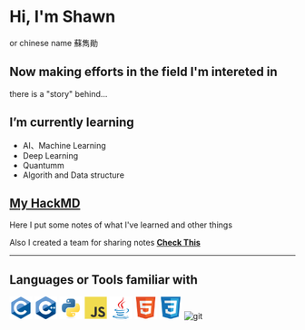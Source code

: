 # Hi, I'm Shawn

or chinese name 蘇雋勛

## Now making efforts in the field I'm intereted in

there is a "story" behind...

## I’m currently learning

- AI、Machine Learning
- Deep Learning
- Quantumm 
- Algorith and Data structure

## [My HackMD](https://hackmd.io/@ShawnNTU-CS)

Here I put some notes of what I've learned and other things

Also I created a team for sharing notes [**Check This**](https://hackmd.io/@NTU-NYCU-NTHU)

---

## Languages or Tools familiar with

<img src="https://raw.githubusercontent.com/devicons/devicon/master/icons/c/c-original.svg" alt="C" width="40" height="40"/> <img src="https://raw.githubusercontent.com/devicons/devicon/master/icons/cplusplus/cplusplus-original.svg" alt="C++" width="40" height="40"/> <img src="https://raw.githubusercontent.com/devicons/devicon/master/icons/python/python-original.svg" alt="python" width="40" height="40"/> <img src="https://raw.githubusercontent.com/devicons/devicon/master/icons/javascript/javascript-original.svg" alt="javascript" width="40" height="40"/> <img src="https://raw.githubusercontent.com/devicons/devicon/master/icons/java/java-original.svg" alt="java" width="40" height="40"/> <img src="https://raw.githubusercontent.com/devicons/devicon/master/icons/html5/html5-original.svg" alt="HTML" width="40" height="40"/> <img src="https://raw.githubusercontent.com/devicons/devicon/master/icons/css3/css3-original.svg" alt="CSS" width="40" height="40"/> <img src="https://www.vectorlogo.zone/logos/git-scm/git-scm-icon.svg" alt="git" width="40" height="40"/>



